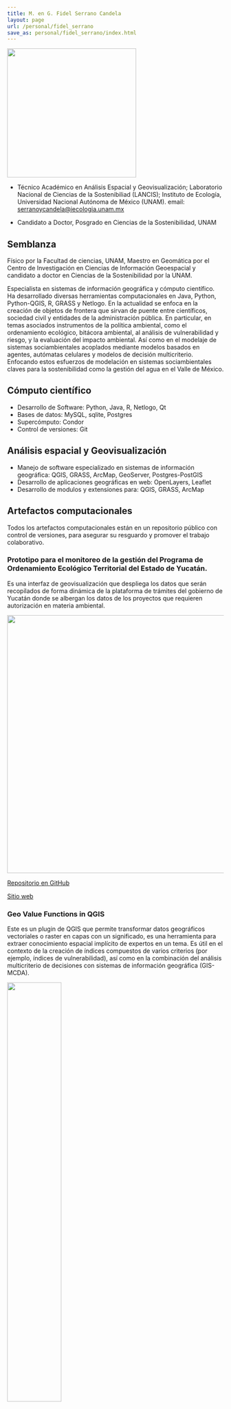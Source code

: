 ```yaml
---
title: M. en G. Fidel Serrano Candela
layout: page
url: /personal/fidel_serrano
save_as: personal/fidel_serrano/index.html
---
```



<img src="/images/serranoycandela/izta.jpg" width="300px">

- Técnico Académico en Análisis Espacial y Geovisualización; Laboratorio Nacional de Ciencias de la Sostenibiliad (LANCIS); Instituto de Ecología, Universidad Nacional Autónoma de México (UNAM). email: serranoycandela@iecologia.unam.mx

- Candidato a Doctor, Posgrado en Ciencias de la Sostenibilidad, UNAM


## Semblanza

Físico por la Facultad de ciencias, UNAM, Maestro en Geomática por el Centro de Investigación en Ciencias de Información Geoespacial y candidato a doctor en Ciencias de la Sostenibilidad por la UNAM.

Especialista en sistemas de información geográfica y cómputo científico. Ha desarrollado diversas herramientas computacionales en Java, Python, Python-QGIS, R, GRASS y Netlogo. En la actualidad se enfoca en la creación de objetos de frontera que sirvan de puente entre científicos, sociedad civil y entidades de la administración pública. En particular, en temas asociados instrumentos de la política ambiental, como el ordenamiento ecológico, bitácora ambiental, al análisis de vulnerabilidad y riesgo, y la evaluación del impacto ambiental. Así como en el modelaje de sistemas sociambientales acoplados mediante modelos basados en agentes, autómatas celulares y modelos de decisión multicriterio. Enfocando estos esfuerzos de modelación en sistemas sociambientales claves para la sostenibilidad como la gestión del agua en el Valle de México.


## Cómputo científico

- Desarrollo de Software: Python, Java, R, Netlogo, Qt
- Bases de datos: MySQL, sqlite, Postgres
- Supercómputo: Condor
- Control de versiones: Git


## Análisis espacial y Geovisualización

- Manejo de software especializado en sistemas de información geográfica:
  QGIS, GRASS, ArcMap, GeoServer, Postgres-PostGIS
- Desarrollo de aplicaciones geográficas en web: OpenLayers, Leaflet
- Desarrollo de modulos y extensiones para: QGIS, GRASS, ArcMap


## Artefactos computacionales

Todos los artefactos computacionales están en un repositorio público con control de versiones, para asegurar su resguardo y promover el trabajo colaborativo.


### Prototipo para el monitoreo de la gestión del Programa de Ordenamiento Ecológico Territorial del Estado de Yucatán.

Es una interfaz de geovisualización que despliega los datos que serán recopilados de forma dinámica de la plataforma de trámites del gobierno de Yucatán donde se albergan los datos de los proyectos que requieren autorización en materia ambiental.

[<img src="/images/serranoycandela/monitoreo_yucatan.png" width="600px">](https://gitlab.com/serranoycandela/monitoreo_yucatan)


[Repositorio en GitHub](https://gitlab.com/serranoycandela/monitoreo_yucatan)

[Sitio web](http://monitoreo.lee.mx)

### Geo Value Functions in QGIS

Este es un plugin de QGIS que permite transformar datos geográficos vectoriales o raster en capas con un significado, es una herramienta para extraer conocimiento espacial implícito de expertos en un tema. Es útil en el contexto de la creación de índices compuestos de varios criterios (por ejemplo, índices de vulnerabilidad), así como en la combinación del análisis multicriterio de decisiones con sistemas de información geográfica (GIS-MCDA).  

[<img src="/images/serranoycandela/gvf_qgis4.PNG" width="50%">](https://plugins.qgis.org/plugins/geo_value_functions/) [<img src="/images/serranoycandela/gvf_qgis3.PNG" width="50%">](https://plugins.qgis.org/plugins/geo_value_functions/)

[Repositorio en GitHub](https://github.com/serranoycandela/geo_value_functions)

[En la página de plugins de QGIS](https://plugins.qgis.org/plugins/geo_value_functions/)

### Parallel Coordinates Maps

Esta es una aplicación web que permite filtrar interactivamante datos vectoriales con multiples dimenciones. Lo anterior se logra a traves del uso de la biblioteca de d3 para gráficas de coordenadas paralelas [d3.parcoords.js](https://www.d3-graph-gallery.com/parallel), en conjunción con OpenLayers para desplegar dinamicamente la imformación geográfica. Se puede subir un shapefile para generar nuevos mapas intercativos, pero el shapefile debe estar en coordenadas geográficas y tener un campo "id" de tipo texto con valores enteros consecutivos. Esta aplicación web es producto de la colaboración con Rodrigo García Herrera.

[<img src="/images/serranoycandela/palallelcoordinates.PNG" width="600px">](http://pc.magrat.mine.nu/parallel_coordinates_maps/5c4e14c30a705b3386bbe6318846ed53)

[Repositorio en GitHub](https://github.com/sostenibilidad-unam/parallel_coordinates_maps)

[Sitio web](http://pc.magrat.mine.nu/parallel_coordinates_maps/5c4e14c30a705b3386bbe6318846ed53)


### Hieroglyph + Parallel Coordinates

Esta es una aplicación web que despliega indeces jerárquicos con expresión territorial mediante la combinación de glifos circulares y concéntricos con mapa y gráfica de coordenadas paralelas.

[<img src="/images/serranoycandela/pc_hieroglyph.png" width="600px">](https://github.com/sostenibilidad-unam/pc_hieroglyph)

[Repositorio en GitHub](https://github.com/sostenibilidad-unam/pc_hieroglyph)

[Sitio web](http://pch.apps.lancis.ecologia.unam.mx/pc_glyph/example1)

### Geo Value Functions en la web

Esta es una aplicación web que permite transformar datos geográficos vectoriales en capas con un significado, es una herramienta para extraer conocimiento espacial implícito de expertos en un tema. Es útil en el contexto de la creación de índices compuestos de varios criterios (por ejemplo, índices de vulnerabilidad), así como en la combinación del analisis multicriterio de decisiones con sistemas de información geográfica (GIS-MCDA). Esta aplicación web es producto de la colaboración con Rodrigo García Herrera.

[<img src="/images/serranoycandela/geo_value_functions_web_1.PNG" width="370px">](http://gvf.magrat.mine.nu/setup/) [<img src="/images/serranoycandela/geo_value_functions_web_2.PNG" width="370px">](http://gvf.magrat.mine.nu/setup/)

[Repositorio en GitHub](https://github.com/sostenibilidad-unam/geo-value-function)

[Sitio web](http://gvf.magrat.mine.nu/setup/)

### Captación de agua de lluvia

"El presente estudio, es una propuesta única a nivel metodológico y analítico porque discute el
potencial de implementación de los SCALL, visualizados como un conjunto de prácticas que
tienden a construir un manejo sustentable del agua a través de tecnología descentralizada.
La principal fortaleza de éste es la escala y variabilidad espacial de los parámetros climatológicos,
hidrológicos y sociales integrados. Así, se consideraron los niveles de desarrollo social y
se visualizaron los efectos de los SCALL sobre la disminución de la precariedad hídrica, en una
escala de trabajo que incluye toda la variabilidad ambiental y social de la CDMX. Las variables
asociadas a la precariedad hídrica retomadas en este estudio y su integración a nivel espacial,
hacen del presente ejercicio metodológico un trabajo que puede sentar las bases para futuros
estudios relacionados con la captación de agua de lluvia."

[<img src="/images/serranoycandela/islaurbana.png" width="370px">](/images/serranoycandela/Captacion-de-agua-en-la-CDMX_09082020_final_web.pdf) [<img src="/images/serranoycandela/islaurbana2.png" width="370px">](/images/serranoycandela/Captacion-de-agua-en-la-CDMX_09082020_final_web.pdf)

[Pdf](/images/serranoycandela/Captacion-de-agua-en-la-CDMX_09082020_final_web.pdf)



## Interes Académicos

- Modelación de sistemas socio-eclógicos acoplados.
- Transición hacia la movilidad no carbonizada.
- Objetos de frontera para potenciar el cambio social.
- El vínculo entre la forma de las ciudades y la sostenibilidad urbana.

Titulo de investigación: "Configuración geoespacial del uso de suelo y la transición a la sostenibilidad en la Cuenca del Valle de México”


## En la red

[Perfil de GitHub](https://github.com/serranoycandela)

[Perfil de ResearchGate](https://www.researchgate.net/profile/Fidel_Serrano-Candela)

[Perfil de linkedin](https://www.linkedin.com/in/fidel-serrano-candela-b26450183/)

## Publicaciones

-	Bojórquez-Tapia, L.A., Janssen, M.A., Eakin, H., Baeza, A., Serrano-Candela, F., Gómez-Priego, P. & Miquelajauregui, Y. Spatially explicit simulation of two-way coupling of complex socio-environmental systems: Sociohydrological
risk and decision making in Mexico City. Socio-Environmental Systems Modelling, vol. 1, 16129, 2019, doi:10.18174/sesmo.2019a16129


-	Ran Goldblatt, Michelle F. Stuhlmacher, Beth Tellman, Nicholas Clinton, Gordon Hanson, Matei Georgescu, Chuyuan Wang, Fidel Serrano-Candela, Amit K. Khandelwal, Wan-Hwa 7 Cheng, Robert C. Balling, Jr. (2018)“Using Landsat and Nighttime Lights to Map Urban Land Cover:  A Novel Approach for Supervised Pixel-Based Image Classification”. Publicado en Remote Sensing of the Environment Journal, ELSEVIER

-	Andrés Baeza-Castro, Alejandra Estrada-Barón, Fidel Serrano-Candela, Luis A. Bojórquez, Hallie Eakin, Ana E. Escalante (2018). Biophysical, infrastructural and social heterogeneities explain spatial distribution of waterborne gastrointestinal disease burden in Mexico City. Publicado en Environmental Research Letters Journal.


-	Martinez, E; Chapela, J; Caudillo, C; Tapia, R; Ledesma, M; Serrano, F. (2013) “Construction of a web-based crime Geointelligence platform for Mexico City Public Safety” dentro del libro – “Crime Modeling and Mapping Using Geospatial Technologies” de la serie “Geotechnologies and the Environment” Volume 8, pp 415-439, Springer Netherlands

-	Tapia, R; Serrano, F. (2013) “Cartogramas: la distorsión de mapas y su historia”,  Ciencia y Desarrollo. Investigación en Geomática, Vol. 39, No. 267, Septiembre-Octubre, México

-	Santillana, M; Serrano, F. “Calibration and validation of a CA based model using an evolutionary algorithm for urban development simulation. A case study in Mexico City”. Proceedings of the Ninth International Conference on Computers in Urban Planning and Urban Management (CUPUM 2005). University College London, London, UK. 6/2005.

## Agradecimientos

1.	Alejandra Hernández-Terán, Ana Wegier, Mariana Benítez, Rafael Lira
and Ana E. Escalante; Domesticated, Genetically Engineered, and Wild
Plant Relatives Exhibit Unintended Phenotypic Differences: A
Comparative Meta-Analysis Profiling Rice, Canola Maize, Sunflower,
Pumpkin; Frontiers in Plant Science

2.	Tellman, B., Bausch, J. C., Eakin, H., Anderies, J. M., Mazari-Hiriart, M., Manuel-Navarrete, D., & Redman, C. L. (2018). Adaptive pathways and coupled infrastructure: seven centuries of adaptation to water risk and the production of vulnerability in Mexico City. Ecology and Society, 23(1), art1. https://doi.org/10.5751/ES-09712-230101

3.	Eakin, H., R. Shelton, J. Siqueiros-Garcia, L. Charli-Joseph, and D. Manuel-Navarrete. 2019. Loss and social-ecological transformation: pathways of change in Xochimilco, Mexico. Ecology and Society 24(3):15. https://doi.org/10.5751/ES-11030-240315


4.	Mapping and Modeling Illicit and Clandestine Drivers of Land Use Change:
Urban Expansion in Mexico City and Deforestation in Central America by Elizabeth Tellman; Tesis Doctoral Arizona State University 2019; https://repository.asu.edu/items/53734

5.	An integrated model of stand dynamics, soil carbon and fire regime:
Applications to boreal ecosystem response to climate change. Yosune Miquelajauregui Graf
Universidad de Laval, Canada; Tesis Doctoral

6.	El manejo de residuos en un humedal en la frontera urbana:
El caso de San Gregorio Atlapulco, Xochimilco (Primer graduada en el
Posgrado en Ciencias de la Sostenibilidad María Beatriz Ruizpalacios
Remus)

7.	Erika Luna Pérez. 2019. El efecto del crecimiento urbano sobre el clima local de la ZMCM y sus implicaciones socio-ambientales. Tesis para obtener el título de Licenciada en Ciencias de la Tierra. TUTORA: Dra. Yosune Miquelajauregui Graf

8.  Tesis de Maestría en Ciencias de la Sostenibilidad de Karla Adriana Peña Sanabria: “CATEGORIZACIÓN DE ESTRATEGIAS DE PRODUCTIVIDAD AGRÍCOLA: EL CASO DEL CAFÉ EN MÉXICO”; Posgrado en Sostenibilidad, UNAM; Tutora principal Dra. Ana Elena Escalante Hernández; http://132.248.9.195/ptd2020/enero/0799366/Index.html

## Participación en proyectos

1.	“The Dynamics of Multi-Scalar Adaptation in Megacities: Autonomus action, institutional change and social-hydrological risk in Mexico city (Adaptación Dinámica Multi-Escalar en Megalopolis: Acción Autónoma, Cambio Institucional y Riesgo Socio-Hidrológico en la Ciudad de México) MEGADAPT” (Responsable Dra. Hallie Eakin, ASU).

2.	"Análisis integrado de sistemas socioambientales acoplados: desarrollo de capacidades para la evaluación de la vulnerabilidad costera" (Responsable Dr. Luis A. Bojórquez Tapia).

3.	"Sistema de conocimiento para la gestión del Ordenamiento Ecológico del Territorio del estado de Yucatán" (Responsable Dr. Luis A. Bojórquez Tapia).

4.	"Diagnóstico Ambiental y propuesta de Remediación-Reparación-Compensación en la Cuenca del Río Sonora afectada por el derrame del represo 'Tinajas 1' de la Mina Buenavista del Cobre, Cananea, Sonora." (Responsable Dr. Luis A. Bojórquez Tapia).

5.  "Desarrollo de una línea base de resiliencia para la Ciudad de México y diseño de los estándares de generación de indicadores de resiliencia por medio de la implementación de prototipos que servirán de modelo para el resto de las dependencias del Gobierno de la Ciudad de México", con la Dirección General de Resiliencia que forma parte de la Secretaría de Gestión Integral de Riesgos y Protección Civil de la CDMX (Responsable Dr. Luis A. Bojórquez Tapia).

6.  "Captación de lluvia en la CDMX: Un análisis de las desigualdades espaciales"; Isla Urbana, OXFAM, LANCIS, CESOP, ASU, Nodo Metropolitano; (Responsable Dra. Beth Tellman).

